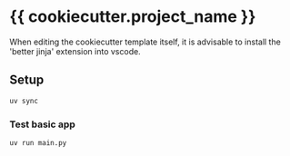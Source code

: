 # {{ cookiecutter.project_name }}
When editing the cookiecutter template itself, it is advisable to install the 'better jinja' extension into vscode.

## Setup
```bash
uv sync
```

### Test basic app
```
uv run main.py
```